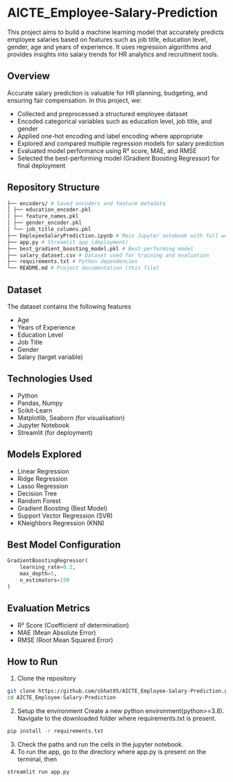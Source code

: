 # AICTE_Employee-Salary-Prediction
This project aims to build a machine learning model that accurately predicts employee salaries based on features such as job title, education level, gender, age and years of experience. It uses regression algorithms and provides insights into salary trends for HR analytics and recruitment tools.

## Overview
Accurate salary prediction is valuable for HR planning, budgeting, and ensuring fair compensation. 
In this project, we:
- Collected and preprocessed a structured employee dataset
- Encoded categorical variables such as education level, job title, and gender
- Applied one-hot encoding and label encoding where appropriate
- Explored and compared multiple regression models for salary prediction
- Evaluated model performance using R² score, MAE, and RMSE
- Selected the best-performing model (Gradient Boosting Regressor) for final deployment

## Repository Structure
```bash
├── encoders/ # Saved encoders and feature metadata
│ ├── education_encoder.pkl
│ ├── feature_names.pkl
│ ├── gender_encoder.pkl
│ └── job_title_columns.pkl
├── EmployeeSalaryPrediction.ipynb # Main Jupyter notebook with full workflow
├── app.py # Streamlit app (deployment) 
├── best_gradient_boosting_model.pkl # Best-performing model
├── salary_dataset.csv # Dataset used for training and evaluation
├── requirements.txt # Python dependencies
└── README.md # Project documentation (this file)
```

## Dataset
The dataset contains the following features
- Age
- Years of Experience
- Education Level
- Job Title
- Gender
- Salary (target variable)

## Technologies Used
- Python
- Pandas, Numpy
- Scikit-Learn
- Matplotlib, Seaborn (for visualisation)
- Jupyter Notebook
- Streamlit (for deployment)

## Models Explored
- Linear Regression
- Ridge Regression
- Lasso Regression
- Decision Tree 
- Random Forest
- Gradient Boosting (Best Model)
- Support Vector Regression (SVR)
- KNeighbors Regression (KNN)

## Best Model Configuration
```python
GradientBoostingRegressor(
    learning_rate=0.2,
    max_depth=5,
    n_estimators=150
)
```

## Evaluation Metrics
- R² Score (Coefficient of determination)
- MAE (Mean Absolute Error)
- RMSE (Root Mean Squared Error)

## How to Run
1. Clone the repository
```bash
git clone https://github.com/sbhat05/AICTE_Employee-Salary-Prediction.git
cd AICTE_Employee-Salary-Prediction
```
2. Setup the environment
Create a new python environment(python>=3.8). Navigate to the downloaded folder where requirements.txt is present.
```bash
pip install -r requirements.txt
```
3. Check the paths and run the cells in the jupyter notebook.
4. To run the app, go to the directory where app.py is present on the terminal, then
```bash
streamlit run app.py
```
